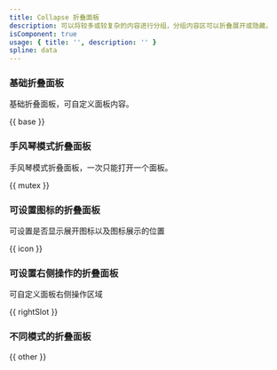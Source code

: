 ```yaml
---
title: Collapse 折叠面板
description: 可以将较多或较复杂的内容进行分组，分组内容区可以折叠展开或隐藏。
isComponent: true
usage: { title: '', description: '' }
spline: data
---
```


### 基础折叠面板

基础折叠面板，可自定义面板内容。

{{ base }}

### 手风琴模式折叠面板

手风琴模式折叠面板，一次只能打开一个面板。

{{ mutex }}

### 可设置图标的折叠面板

可设置是否显示展开图标以及图标展示的位置

{{ icon }}

### 可设置右侧操作的折叠面板

可自定义面板右侧操作区域

{{ rightSlot }}

### 不同模式的折叠面板


{{ other }}
